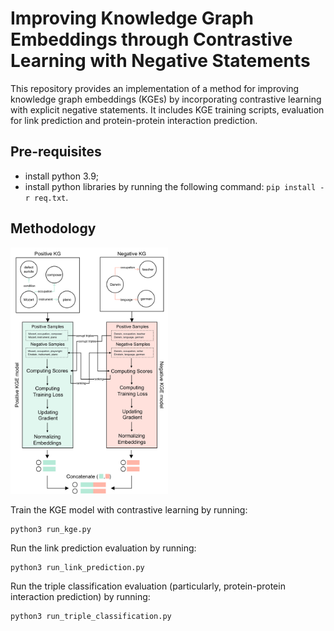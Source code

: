 # Improving Knowledge Graph Embeddings through Contrastive Learning with Negative Statements

This repository provides an implementation of a method for improving knowledge graph embeddings (KGEs) by incorporating contrastive learning with explicit negative statements. It includes KGE training scripts, evaluation for link prediction and protein-protein interaction prediction.

## Pre-requisites
* install python 3.9;
* install python libraries by running the following command:  ```pip install -r req.txt```.

## Methodology

<img src="https://github.com/ritatsousa/KGE_with_CL/blob/main/methodology.png" width="50%"/>  


Train the KGE model with contrastive learning by running:
```
python3 run_kge.py
```

Run the link prediction evaluation by running:
```
python3 run_link_prediction.py
```


Run the triple classification evaluation (particularly, protein-protein interaction prediction) by running:
```
python3 run_triple_classification.py
```
